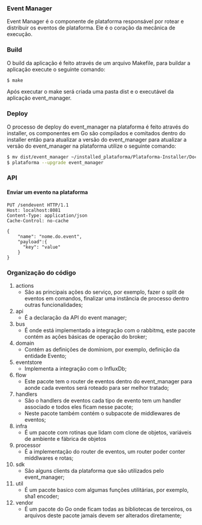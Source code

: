 ### Event Manager

Event Manager é o componente de plataforma responsável por rotear e distribuir os eventos de plataforma. Ele é o coração da mecânica de execução.

### Build

O build da aplicação é feito através de um arquivo Makefile, para buildar a aplicação execute o seguinte comando:

```sh
$ make
```

Após executar o make será criada uma pasta dist e o executável da aplicação event_manager.

### Deploy

O processo de deploy do event_manager na plataforma é feito através do installer, os componentes em Go são compilados e comitados dentro do installer então para atualizar a versão do event_manager para atualizar a versão do event_manager na plataforma utilize o seguinte comando:

```sh
$ mv dist/event_manager ~/installed_plataforma/Plataforma-Installer/Dockerfiles
$ plataforma --upgrade event_manager
```

### API

#### Enviar um evento na plataforma
```http
PUT /sendevent HTTP/1.1
Host: localhost:8081
Content-Type: application/json
Cache-Control: no-cache

{
    "name": "nome.do.event",
    "payload":{
      "key": "value"
    }
}
```



### Organização do código

1. actions
    * São as principais ações do serviço, por exemplo, fazer o split de eventos em comandos, finalizar uma instância de processo dentro outras funcionalidades;
2. api
    * É a declaração da API do event manager;
3. bus
    * É onde está implementado a integração com o rabbitmq, este pacote contém as ações básicas de operação do broker;
4. domain
    * Contém as definições de domíniom, por exemplo, definição da entidade Evento;
5. eventstore
    * Implementa a integração com o InfluxDb;
6. flow
    * Este pacote tem o router de eventos dentro do event_manager para aonde cada eventos será roteado para ser melhor tratado;
7. handlers
    * São o handlers de eventos cada tipo de evento tem um handler associado e todos eles ficam nesse pacote;
    * Neste pacote também contém o subpacote de middlewares de eventos;
8. infra
    * É um pacote com rotinas que lidam com clone de objetos, variáveis de ambiente e fábrica de objetos
9.  processor
    * É a implementação do router de eventos, um router poder conter middlwares e rotas;
10. sdk
    * São alguns clients da plataforma que são utilizados pelo event_manager;
11. util
    * É um pacote basico com algumas funções utilitárias, por exemplo, sha1 encoder;
12. vendor
    * É um pacote do Go onde ficam todas as bibliotecas de terceiros, os arquivos deste pacote jamais devem ser alterados diretamente;